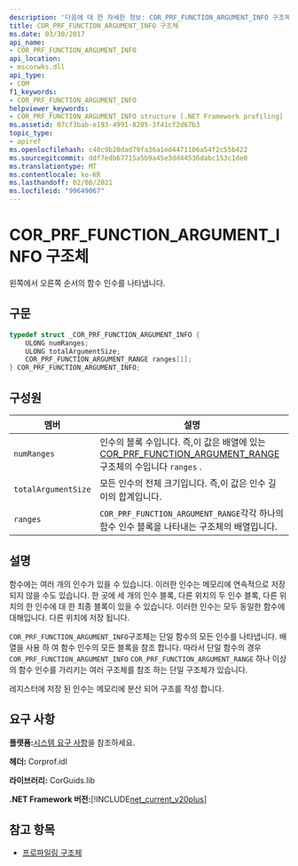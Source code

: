 ```yaml
---
description: '다음에 대 한 자세한 정보: COR_PRF_FUNCTION_ARGUMENT_INFO 구조체'
title: COR_PRF_FUNCTION_ARGUMENT_INFO 구조체
ms.date: 03/30/2017
api_name:
- COR_PRF_FUNCTION_ARGUMENT_INFO
api_location:
- mscorwks.dll
api_type:
- COM
f1_keywords:
- COR_PRF_FUNCTION_ARGUMENT_INFO
helpviewer_keywords:
- COR_PRF_FUNCTION_ARGUMENT_INFO structure [.NET Framework profiling]
ms.assetid: 07cf3bab-e193-4991-8205-3f41cf2d67b3
topic_type:
- apiref
ms.openlocfilehash: c40c9b20dad79fa36a1ed4471106a54f2c55b422
ms.sourcegitcommit: ddf7edb67715a5b9a45e3dd44536dabc153c1de0
ms.translationtype: MT
ms.contentlocale: ko-KR
ms.lasthandoff: 02/06/2021
ms.locfileid: "99649067"
---
```

# <a name="cor_prf_function_argument_info-structure"></a>COR_PRF_FUNCTION_ARGUMENT_INFO 구조체

왼쪽에서 오른쪽 순서의 함수 인수를 나타냅니다.  
  
## <a name="syntax"></a>구문  
  
```cpp  
typedef struct _COR_PRF_FUNCTION_ARGUMENT_INFO {  
    ULONG numRanges;  
    ULONG totalArgumentSize;  
    COR_PRF_FUNCTION_ARGUMENT_RANGE ranges[1];  
} COR_PRF_FUNCTION_ARGUMENT_INFO;  
```  
  
## <a name="members"></a>구성원  
  
|멤버|설명|  
|------------|-----------------|  
|`numRanges`|인수의 블록 수입니다. 즉,이 값은 배열에 있는 [COR_PRF_FUNCTION_ARGUMENT_RANGE](cor-prf-function-argument-range-structure.md) 구조체의 수입니다 `ranges` .|  
|`totalArgumentSize`|모든 인수의 전체 크기입니다. 즉,이 값은 인수 길이의 합계입니다.|  
|`ranges`|`COR_PRF_FUNCTION_ARGUMENT_RANGE`각각 하나의 함수 인수 블록을 나타내는 구조체의 배열입니다.|  
  
## <a name="remarks"></a>설명  

 함수에는 여러 개의 인수가 있을 수 있습니다. 이러한 인수는 메모리에 연속적으로 저장 되지 않을 수도 있습니다. 한 곳에 세 개의 인수 블록, 다른 위치의 두 인수 블록, 다른 위치의 한 인수에 대 한 최종 블록이 있을 수 있습니다. 이러한 인수는 모두 동일한 함수에 대해입니다. 다른 위치에 저장 됩니다.  
  
 `COR_PRF_FUNCTION_ARGUMENT_INFO`구조체는 단일 함수의 모든 인수를 나타냅니다. 배열을 사용 하 여 함수 인수의 모든 블록을 참조 합니다. 따라서 단일 함수의 경우 `COR_PRF_FUNCTION_ARGUMENT_INFO` `COR_PRF_FUNCTION_ARGUMENT_RANGE` 하나 이상의 함수 인수를 가리키는 여러 구조체를 참조 하는 단일 구조체가 있습니다.  
  
 레지스터에 저장 된 인수는 메모리에 분산 되어 구조를 작성 합니다.  
  
## <a name="requirements"></a>요구 사항  

 **플랫폼:**[시스템 요구 사항](../../get-started/system-requirements.md)을 참조하세요.  
  
 **헤더:** Corprof.idl  
  
 **라이브러리:** CorGuids.lib  
  
 **.NET Framework 버전:**[!INCLUDE[net_current_v20plus](../../../../includes/net-current-v20plus-md.md)]  
  
## <a name="see-also"></a>참고 항목

- [프로파일링 구조체](profiling-structures.md)
